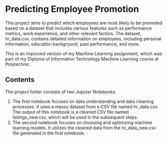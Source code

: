 # Predicting Employee Promotion

This project aims to predict which employees are most likely to be promoted based on a dataset that includes various features such as performance metrics, work experience, and other relevant factors. The dataset, hr_data.csv, contains detailed information on employees, including personal information, education background, past performance, and more. 

This is an improved version of my Machine Learning assignment, which was part of my Diploma of Information Technology Machine Learning course at Polytechnic. 

## Contents
The project folder consists of two Jupyter Notebooks.
1. The first notebook focuses on data understanding and data cleaning processes. It uses a messy dataset from a CSV file named hr_data.csv. The output of this notebook is a cleaned CSV file named listings_new.csv, which will be used in the subsequent steps.
2. The second notebook focuses on choosing and optimizing machine learning models. It utilizes the cleaned data from the hr_data_new.csv file generated in the first notebook.
